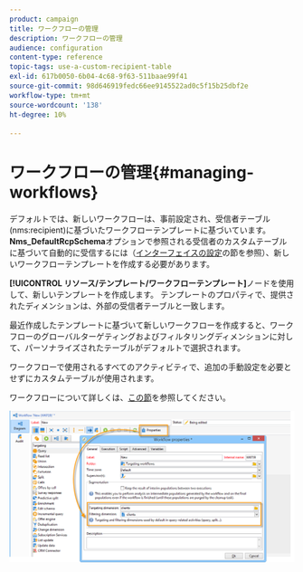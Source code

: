 ```yaml
---
product: campaign
title: ワークフローの管理
description: ワークフローの管理
audience: configuration
content-type: reference
topic-tags: use-a-custom-recipient-table
exl-id: 617b0050-6b04-4c68-9f63-511baae99f41
source-git-commit: 98d646919fedc66ee9145522ad0c5f15b25dbf2e
workflow-type: tm+mt
source-wordcount: '138'
ht-degree: 10%

---
```


# ワークフローの管理{#managing-workflows}

デフォルトでは、新しいワークフローは、事前設定され、受信者テーブル(nms:recipient)に基づいたワークフローテンプレートに基づいています。 **Nms_DefaultRcpSchema**&#x200B;オプションで参照される受信者のカスタムテーブルに基づいて自動的に受信するには（[インターフェイスの設定](../../configuration/using/configuring-the-interface.md)の節を参照）、新しいワークフローテンプレートを作成する必要があります。

**[!UICONTROL リソース/テンプレート/ワークフローテンプレート]**&#x200B;ノードを使用して、新しいテンプレートを作成します。 テンプレートのプロパティで、提供されたディメンションは、外部の受信者テーブルと一致します。

最近作成したテンプレートに基づいて新しいワークフローを作成すると、ワークフローのグローバルターゲティングおよびフィルタリングディメンションに対して、パーソナライズされたテーブルがデフォルトで選択されます。

ワークフローで使用されるすべてのアクティビティで、追加の手動設定を必要とせずにカスタムテーブルが使用されます。

ワークフローについて詳しくは、[この節](../../workflow/using/about-workflows.md)を参照してください。

![](assets/cfg_external_table_workflow.png)

